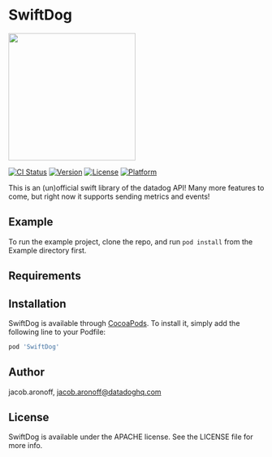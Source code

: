 # SwiftDog

<img src="https://github.com/jaronoff97/SwiftDog/blob/master/bits-swift-lightbg.svg" width="250">

[![CI Status](https://img.shields.io/travis/jacob.aronoff/SwiftDog.svg?style=flat)](https://travis-ci.org/jacob.aronoff/SwiftDog)
[![Version](https://img.shields.io/cocoapods/v/SwiftDog.svg?style=flat)](https://cocoapods.org/pods/SwiftDog)
[![License](https://img.shields.io/cocoapods/l/SwiftDog.svg?style=flat)](https://cocoapods.org/pods/SwiftDog)
[![Platform](https://img.shields.io/cocoapods/p/SwiftDog.svg?style=flat)](https://cocoapods.org/pods/SwiftDog)

This is an (un)official swift library of the datadog API! Many more features to come, but right now it supports sending metrics and events!

## Example

To run the example project, clone the repo, and run `pod install` from the Example directory first.

## Requirements

## Installation

SwiftDog is available through [CocoaPods](https://cocoapods.org). To install
it, simply add the following line to your Podfile:

```ruby
pod 'SwiftDog'
```

## Author

jacob.aronoff, jacob.aronoff@datadoghq.com

## License

SwiftDog is available under the APACHE license. See the LICENSE file for more info.



